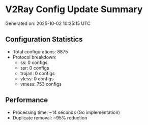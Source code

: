# V2Ray Config Update Summary
Generated on: 2025-10-02 10:35:15 UTC

## Configuration Statistics
- Total configurations: 8875
- Protocol breakdown:
  - ss: 0 configs
  - ssr: 0 configs
  - trojan: 0 configs
  - vless: 0 configs
  - vmess: 753 configs

## Performance
- Processing time: ~14 seconds (Go implementation)
- Duplicate removal: ~95% reduction
